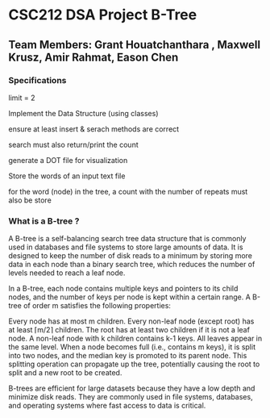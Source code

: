 <h1> CSC212 DSA Project B-Tree </h1>

<h2> Team Members: Grant Houatchanthara , Maxwell Krusz, Amir Rahmat, Eason Chen </h2>


<h3> Specifications </h3>

<p size = 5>
limit = 2

Implement the Data Structure (using classes)

ensure at least insert & serach methods are correct

search must also return/print the count

generate a DOT file for visualization

Store the words of an input text file

for the word (node) in the tree, a count with the number of repeats must also be store </p>


<h3> What is a B-tree ? </h3>

<p size = 5> A B-tree is a self-balancing search tree data structure that is commonly used in databases and file systems to store large amounts of data. It is designed to keep the number of disk reads to a minimum by storing more data in each node than a binary search tree, which reduces the number of levels needed to reach a leaf node.

In a B-tree, each node contains multiple keys and pointers to its child nodes, and the number of keys per node is kept within a certain range. A B-tree of order m satisfies the following properties:

Every node has at most m children.
Every non-leaf node (except root) has at least ⌈m/2⌉ children.
The root has at least two children if it is not a leaf node.
A non-leaf node with k children contains k-1 keys.
All leaves appear in the same level.
When a node becomes full (i.e., contains m keys), it is split into two nodes, and the median key is promoted to its parent node. This splitting operation can propagate up the tree, potentially causing the root to split and a new root to be created.

B-trees are efficient for large datasets because they have a low depth and minimize disk reads. They are commonly used in file systems, databases, and operating systems where fast access to data is critical. </p>
